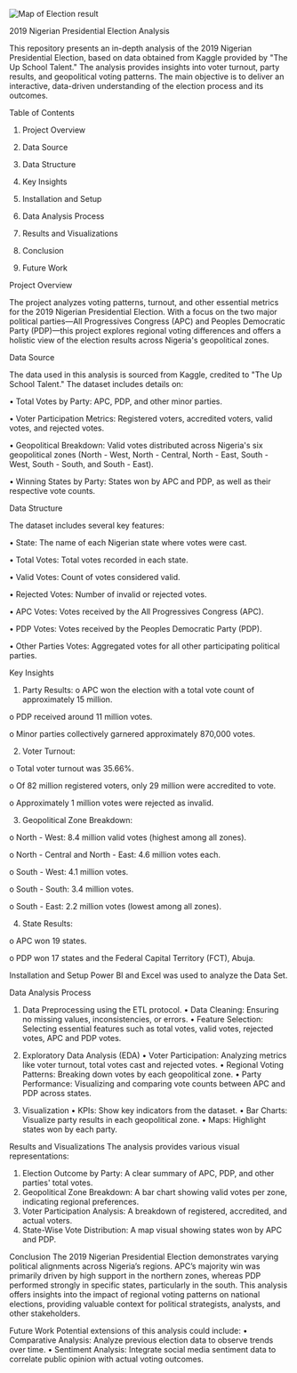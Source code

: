 ![Map of Election result](https://github.com/user-attachments/assets/bdee1fe3-85be-467e-b63b-522e848c8b65)


2019 Nigerian Presidential Election Analysis

This repository presents an in-depth analysis of the 2019 Nigerian Presidential Election, based on data obtained from Kaggle provided by "The Up School Talent." The analysis provides insights into voter turnout, party results, and geopolitical voting patterns. The main objective is to deliver an interactive, data-driven understanding of the election process and its outcomes.

Table of Contents
1.	Project Overview
   
2.	Data Source
   
3.	Data Structure
   
4.	Key Insights
   
5.	Installation and Setup
    
6.	Data Analysis Process
    
7.	Results and Visualizations
	
8.	Conclusion
    
9.	Future Work
    
Project Overview

The project analyzes voting patterns, turnout, and other essential metrics for the 2019 Nigerian Presidential Election. With a focus on the two major political parties—All Progressives Congress (APC) and Peoples Democratic Party (PDP)—this project explores regional voting differences and offers a holistic view of the election results across Nigeria's geopolitical zones.

Data Source

The data used in this analysis is sourced from Kaggle, credited to "The Up School Talent." The dataset includes details on:

•	Total Votes by Party: APC, PDP, and other minor parties.

•	Voter Participation Metrics: Registered voters, accredited voters, valid votes, and rejected votes.

•	Geopolitical Breakdown: Valid votes distributed across Nigeria's six geopolitical zones (North - West, North - Central, North - East, South - West, South -  South, and South - East).

•	Winning States by Party: States won by APC and PDP, as well as their respective vote counts.

Data Structure

The dataset includes several key features:

•	State: The name of each Nigerian state where votes were cast.

•	Total Votes: Total votes recorded in each state.

•	Valid Votes: Count of votes considered valid.

•	Rejected Votes: Number of invalid or rejected votes.

•	APC Votes: Votes received by the All Progressives Congress (APC).

•	PDP Votes: Votes received by the Peoples Democratic Party (PDP).

•	Other Parties Votes: Aggregated votes for all other participating political parties.

Key Insights

1.	Party Results:
o	APC won the election with a total vote count of approximately 15 million.

o	PDP received around 11 million votes.

o	Minor parties collectively garnered approximately 870,000 votes.


2.	Voter Turnout:
   
o	Total voter turnout was 35.66%.

o	Of 82 million registered voters, only 29 million were accredited to vote.

o	Approximately 1 million votes were rejected as invalid.


3.	Geopolitical Zone Breakdown:
   
o	North - West: 8.4 million valid votes (highest among all zones).

o	North - Central and North - East: 4.6 million votes each.

o	South - West: 4.1 million votes.

o	South - South: 3.4 million votes.

o	South - East: 2.2 million votes (lowest among all zones).


4.	State Results:
   
o	APC won 19 states.

o	PDP won 17 states and the Federal Capital Territory (FCT), Abuja.

Installation and Setup
Power BI and Excel was used to analyze the Data Set. 

Data Analysis Process

1. Data Preprocessing using the ETL protocol.
•	Data Cleaning: Ensuring no missing values, inconsistencies, or errors.
•	Feature Selection: Selecting essential features such as total votes, valid votes, rejected votes, APC and PDP votes.

2. Exploratory Data Analysis (EDA)
•	Voter Participation: Analyzing metrics like voter turnout, total votes cast and rejected votes.
•	Regional Voting Patterns: Breaking down votes by each geopolitical zone.
•	Party Performance: Visualizing and comparing vote counts between APC and PDP across states.

3. Visualization
•	KPIs: Show key indicators from the dataset.
•	Bar Charts: Visualize party results in each geopolitical zone.
•	Maps: Highlight states won by each party.

Results and Visualizations
The analysis provides various visual representations:
1.	Election Outcome by Party: A clear summary of APC, PDP, and other parties' total votes.
2.	Geopolitical Zone Breakdown: A bar chart showing valid votes per zone, indicating regional preferences.
3.	Voter Participation Analysis: A breakdown of registered, accredited, and actual voters.
4.	State-Wise Vote Distribution: A map visual showing states won by APC and PDP.

Conclusion
The 2019 Nigerian Presidential Election demonstrates varying political alignments across Nigeria’s regions. APC’s majority win was primarily driven by high support in the northern zones, whereas PDP performed strongly in specific states, particularly in the south. This analysis offers insights into the impact of regional voting patterns on national elections, providing valuable context for political strategists, analysts, and other stakeholders.

Future Work
Potential extensions of this analysis could include:
•	Comparative Analysis: Analyze previous election data to observe trends over time.
•	Sentiment Analysis: Integrate social media sentiment data to correlate public opinion with actual voting outcomes.

